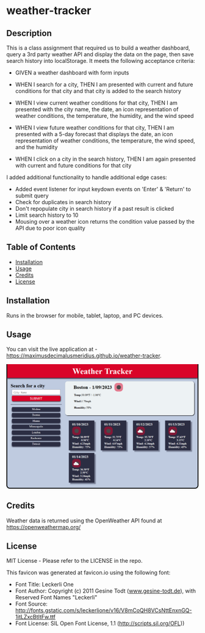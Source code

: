 # weather-tracker

## Description

This is a class assignment that required us to build a weather dashboard, query a 3rd party weather API and display the data on the page, then save search history into localStorage.  It meets the following acceptance criteria:

- GIVEN a weather dashboard with form inputs

- WHEN I search for a city, THEN I am presented with current and future conditions for that city and that city is added to the search history
- WHEN I view current weather conditions for that city, THEN I am presented with the city name, the date, an icon representation of weather conditions, the temperature, the humidity, and the wind speed
- WHEN I view future weather conditions for that city, THEN I am presented with a 5-day forecast that displays the date, an icon representation of weather conditions, the temperature, the wind speed, and the humidity
- WHEN I click on a city in the search history, THEN I am again presented with current and future conditions for that city

I added additional functionality to handle additional edge cases:
- Added event listener for input keydown events on 'Enter' & 'Return' to submit query
- Check for duplicates in search history
- Don't repopulate city in search history if a past result is clicked
- Limit search history to 10
- Mousing over a weather icon returns the condition value passed by the API due to poor icon quality

## Table of Contents

- [Installation](#installation)
- [Usage](#usage)
- [Credits](#credits)
- [License](#license)

## Installation

Runs in the browser for mobile, tablet, laptop, and PC devices.

## Usage

You can visit the live application at - https://maximusdecimalusmeridius.github.io/weather-tracker.



![site-thumbnail](./assets/images/site-thumbnail.png "Website Thumbnail")

## Credits
Weather data is returned using the OpenWeather API found at https://openweathermap.org/

## License

MIT License - Please refer to the LICENSE in the repo.

This favicon was generated at favicon.io using the following font:
- Font Title: Leckerli One
- Font Author: Copyright (c) 2011 Gesine Todt (www.gesine-todt.de), with Reserved Font Names "Leckerli"
- Font Source: http://fonts.gstatic.com/s/leckerlione/v16/V8mCoQH8VCsNttEnxnGQ-1itLZxcBtItFw.ttf
- Font License: SIL Open Font License, 1.1 (http://scripts.sil.org/OFL))
